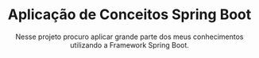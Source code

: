 <div align="center">
  <h1>Aplicação de Conceitos Spring Boot</h1>
</div>

<div align="center">
  <p>Nesse projeto procuro aplicar grande parte dos meus conhecimentos utilizando a Framework Spring Boot.</p>
</div>
